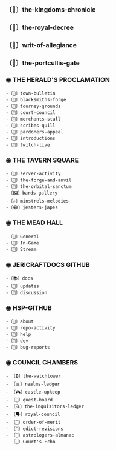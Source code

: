 ### 〔📜〕the-kingdoms-chronicle

### 〔📕〕the-royal-decree

### 〔📜〕writ-of-allegiance

### 〔🚪〕the-portcullis-gate

### ◉ THE HERALD'S PROCLAMATION

    -〔📢〕town-bulletin
    -〔🔄〕blacksmiths-forge
    -〔📅〕tourney-grounds
    -〔📩〕court-council
    -〔🛒〕merchants-stall
    -〔📜〕scribes-quill
    -〔🚫〕pardoners-appeal
    -〔👋〕introductions
    -〔🔴〕twitch-live

### ◉ THE TAVERN SQUARE

    -〔🔴〕server-activity
    -〔💬〕the-forge-and-anvil
    -〔💬〕the-orbital-sanctum
    -〔🖼〕bards-gallery
    -〔🎶〕minstrels-melodies
    -〔😂〕jesters-japes

### ◉ THE MEAD HALL

    -〔🎤〕General
    -〔🎤〕In-Game
    -〔🔴〕Stream

### ◉ JERICRAFTDOCS GITHUB

    -〔📚〕docs
    -〔📣〕updates
    -〔💬〕discussion

### ◉ HSP-GITHUB

    -〔📝〕about
    -〔🔔〕repo-activity
    -〔🙋〕help
    -〔🎨〕dev
    -〔🐛〕bug-reports

### ◉ COUNCIL CHAMBERS

    - 〔🔒〕the-watchtower
    - 〔📊〕realms-ledger
    - 〔🎮〕castle-upkeep
    - 〔📂〕quest-board
    - 〔🔍〕the-inquisitors-ledger
    - 〔🗣〕royal-council
    - 〔🏅〕order-of-merit
    - 〔📑〕edict-revisions
    - 〔📅〕astrologers-almanac
    - 〔🎤〕Court's Echo